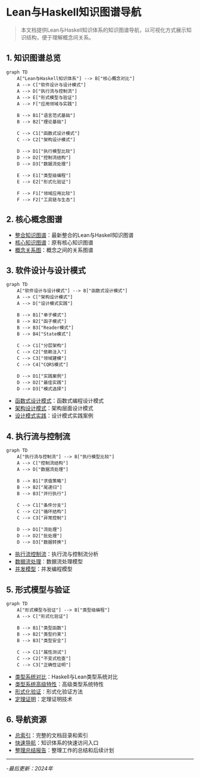 # Lean与Haskell知识图谱导航

> 本文档提供Lean与Haskell知识体系的知识图谱导航，以可视化方式展示知识结构，便于理解概念间关系。

## 1. 知识图谱总览

```mermaid
graph TD
    A["Lean与Haskell知识体系"] --> B["核心概念对比"]
    A --> C["软件设计与设计模式"]
    A --> D["执行流与控制流"]
    A --> E["形式模型与验证"]
    A --> F["应用领域与实践"]
    
    B --> B1["语言范式基础"]
    B --> B2["理论基础"]
    
    C --> C1["函数式设计模式"]
    C --> C2["架构设计模式"]
    
    D --> D1["执行模型比较"]
    D --> D2["控制流结构"]
    D --> D3["数据流处理"]
    
    E --> E1["类型级编程"]
    E --> E2["形式化验证"]
    
    F --> F1["领域应用比较"]
    F --> F2["工具链与生态"]
```

## 2. 核心概念图谱

- [整合知识图谱](../lean_haskell_unified_knowledge_graph.md)：最新整合的Lean与Haskell知识图谱
- [核心知识图谱](../01-核心知识图谱/01-知识图谱-核心.md)：原有核心知识图谱
- [概念关系图](../01-核心知识图谱/02-概念关系图.md)：概念之间的关系图谱

## 3. 软件设计与设计模式

```mermaid
graph TD
    A["软件设计与设计模式"] --> B["函数式设计模式"]
    A --> C["架构设计模式"]
    A --> D["设计模式实践"]
    
    B --> B1["单子模式"]
    B --> B2["函子模式"]
    B --> B3["Reader模式"]
    B --> B4["State模式"]
    
    C --> C1["分层架构"]
    C --> C2["依赖注入"]
    C --> C3["领域建模"]
    C --> C4["CQRS模式"]
    
    D --> D1["实践案例"]
    D --> D2["最佳实践"]
    D --> D3["模式选择"]
```

- [函数式设计模式](../03-设计模式/01-设计模式-函数式.md)：函数式编程设计模式
- [架构设计模式](../03-设计模式/02-设计模式-架构.md)：架构层面设计模式
- [设计模式实践](../03-设计模式/03-设计模式-实践.md)：设计模式实践案例

## 4. 执行流与控制流

```mermaid
graph TD
    A["执行流与控制流"] --> B["执行模型比较"]
    A --> C["控制流结构"]
    A --> D["数据流处理"]
    
    B --> B1["求值策略"]
    B --> B2["尾递归"]
    B --> B3["并行执行"]
    
    C --> C1["条件分支"]
    C --> C2["循环结构"]
    C --> C3["异常控制"]
    
    D --> D1["流处理"]
    D --> D2["批处理"]
    D --> D3["数据转换"]
```

- [执行流控制流](../05-执行流控制流/01-执行流-控制流.md)：执行流与控制流分析
- [数据流处理](../05-执行流控制流/02-数据流-处理.md)：数据流处理模型
- [并发模型](../05-执行流控制流/03-并发模型.md)：并发编程模型

## 5. 形式模型与验证

```mermaid
graph TD
    A["形式模型与验证"] --> B["类型级编程"]
    A --> C["形式化验证"]
    
    B --> B1["类型函数"]
    B --> B2["类型约束"]
    B --> B3["类型安全"]
    
    C --> C1["属性测试"]
    C --> C2["不变式检查"]
    C --> C3["正确性证明"]
```

- [类型系统对比](../04-类型系统/01-类型系统-对比.md)：Haskell与Lean类型系统对比
- [类型系统高级特性](../04-类型系统/02-类型系统-高级特性.md)：高级类型系统特性
- [形式化验证](../06-形式化方法/01-形式化验证.md)：形式化验证方法
- [定理证明](../06-形式化方法/02-定理证明.md)：定理证明技术

## 6. 导航资源

- [总索引](01-总索引.md)：完整的文档目录和索引
- [快速导航](../快速导航_统一版.md)：知识体系的快速访问入口
- [整理总结报告](../整理工作报告.md)：整理工作的总结和后续计划

---

-*最后更新：2024年*

